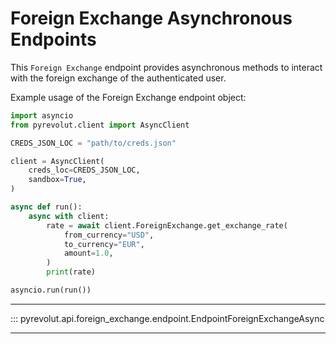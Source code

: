 # Foreign Exchange Asynchronous Endpoints

This `Foreign Exchange` endpoint provides asynchronous methods to interact with the foreign exchange of the authenticated user.

Example usage of the Foreign Exchange endpoint object:

```python
import asyncio
from pyrevolut.client import AsyncClient

CREDS_JSON_LOC = "path/to/creds.json"

client = AsyncClient(
    creds_loc=CREDS_JSON_LOC,
    sandbox=True,
)

async def run():
    async with client:
        rate = await client.ForeignExchange.get_exchange_rate(
            from_currency="USD",
            to_currency="EUR",
            amount=1.0,
        )
        print(rate)

asyncio.run(run())
```

---

::: pyrevolut.api.foreign_exchange.endpoint.EndpointForeignExchangeAsync

---

